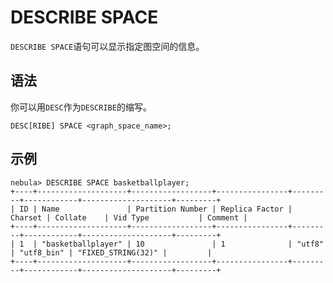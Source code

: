 # DESCRIBE SPACE

`DESCRIBE SPACE`语句可以显示指定图空间的信息。

## 语法

你可以用`DESC`作为`DESCRIBE`的缩写。

```ngql
DESC[RIBE] SPACE <graph_space_name>;
```

## 示例


```ngql
nebula> DESCRIBE SPACE basketballplayer;
+----+--------------------+------------------+----------------+---------+------------+--------------------+---------+
| ID | Name               | Partition Number | Replica Factor | Charset | Collate    | Vid Type           | Comment |
+----+--------------------+------------------+----------------+---------+------------+--------------------+---------+
| 1  | "basketballplayer" | 10               | 1              | "utf8"  | "utf8_bin" | "FIXED_STRING(32)" |         |
+----+--------------------+------------------+----------------+---------+------------+--------------------+---------+
```


